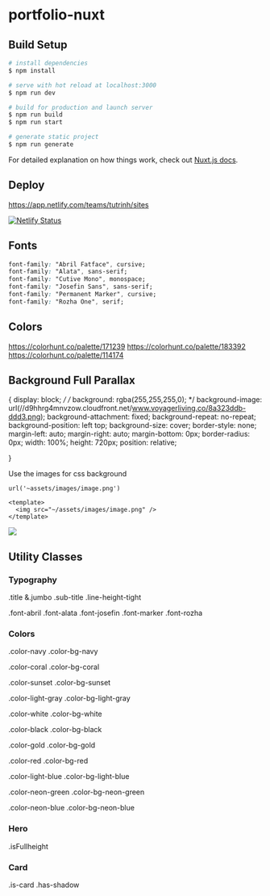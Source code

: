 # portfolio-nuxt

## Build Setup

```bash
# install dependencies
$ npm install

# serve with hot reload at localhost:3000
$ npm run dev

# build for production and launch server
$ npm run build
$ npm run start

# generate static project
$ npm run generate
```

For detailed explanation on how things work, check out [Nuxt.js docs](https://nuxtjs.org).

## Deploy

https://app.netlify.com/teams/tutrinh/sites

[![Netlify Status](https://api.netlify.com/api/v1/badges/45a30f24-79c7-4d6b-a666-7bdd74d18d5f/deploy-status)](https://app.netlify.com/sites/laughing-carson-39350b/deploys)

## Fonts

<link href="https://fonts.googleapis.com/css2?family=Abril+Fatface&family=Alata&family=Cutive+Mono&family=Josefin+Sans:wght@300;400;500&family=Permanent+Marker&family=Rozha+One&display=swap" rel="stylesheet">

```css
font-family: "Abril Fatface", cursive;
font-family: "Alata", sans-serif;
font-family: "Cutive Mono", monospace;
font-family: "Josefin Sans", sans-serif;
font-family: "Permanent Marker", cursive;
font-family: "Rozha One", serif;
```

## Colors

https://colorhunt.co/palette/171239
https://colorhunt.co/palette/183392
https://colorhunt.co/palette/114174

## Background Full Parallax

{
display: block; _/
/_ background: rgba(255,255,255,0); \*/
background-image: url(//d9hhrg4mnvzow.cloudfront.net/www.voyagerliving.co/8a323ddb-ddd3.png);
background-attachment: fixed;
background-repeat: no-repeat;
background-position: left top;
background-size: cover;
border-style: none;
margin-left: auto;
margin-right: auto;
margin-bottom: 0px;
border-radius: 0px;
width: 100%;
height: 720px;
position: relative;

}

Use the images for css background

```
url('~assets/images/image.png')
```

```
<template>
  <img src="~/assets/images/image.png" />
</template>
```

<!-- webpacked image from assets directory -->
<img src="~/assets/my-image-2.png" />

## Utility Classes

### Typography

.title &.jumbo
.sub-title
.line-height-tight

.font-abril
.font-alata
.font-josefin
.font-marker
.font-rozha

### Colors

.color-navy
.color-bg-navy

.color-coral
.color-bg-coral

.color-sunset
.color-bg-sunset

.color-light-gray
.color-bg-light-gray

.color-white
.color-bg-white

.color-black
.color-bg-black

.color-gold
.color-bg-gold

.color-red
.color-bg-red

.color-light-blue
.color-bg-light-blue

.color-neon-green
.color-bg-neon-green

.color-neon-blue
.color-bg-neon-blue

### Hero

.isFullheight

### Card

.is-card
.has-shadow

